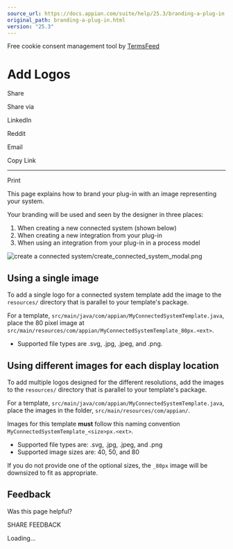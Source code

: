 ```yaml
---
source_url: https://docs.appian.com/suite/help/25.3/branding-a-plug-in.html
original_path: branding-a-plug-in.html
version: "25.3"
---
```


Free cookie consent management tool by [TermsFeed](https://www.termsfeed.com/)

# Add Logos

Share

Share via

LinkedIn

Reddit

Email

Copy Link

* * *

Print

This page explains how to brand your plug-in with an image representing your system.

Your branding will be used and seen by the designer in three places:

1.  When creating a new connected system (shown below)
2.  When creating a new integration from your plug-in
3.  When using an integration from your plug-in in a process model

![create a connected system/create_connected_system_modal.png](images/create_a_connected_system/create_connected_system_modal.png)

## Using a single image

To add a single logo for a connected system template add the image to the `resources/` directory that is parallel to your template's package.

For a template, `src/main/java/com/appian/MyConnectedSystemTemplate.java`, place the 80 pixel image at `src/main/resources/com/appian/MyConnectedSystemTemplate_80px.<ext>`.

-   Supported file types are .svg, .jpg, .jpeg, and .png.

## Using different images for each display location

To add multiple logos designed for the different resolutions, add the images to the `resources/` directory that is parallel to your template's package.

For a template, `src/main/java/com/appian/MyConnectedSystemTemplate.java`, place the images in the folder, `src/main/resources/com/appian/`.

Images for this template **must** follow this naming convention `MyConnectedSystemTemplate_<size>px.<ext>`.

-   Supported file types are: .svg, .jpg, .jpeg, and .png
-   Supported image sizes are: 40, 50, and 80

If you do not provide one of the optional sizes, the `_80px` image will be downsized to fit as appropriate.

## Feedback

Was this page helpful?

SHARE FEEDBACK

Loading...